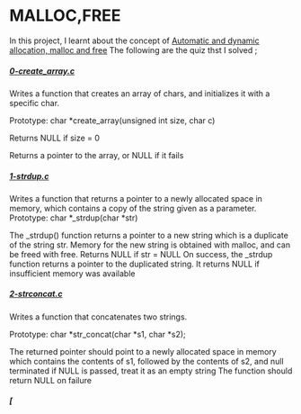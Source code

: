 # MALLOC,FREE

In this project, I learnt about the concept of [Automatic and dynamic allocation, malloc and free](https://intranet.alxswe.com/concepts/62)
The following are the quiz thst I solved ;
##### [0-create_array.c](https://github.com/Dalvin984/alx-low_level_programming/blob/master/0x0B-malloc_free/0-create_array.c)
Writes a function that creates an array of chars, and initializes it with a specific char.

Prototype: char *create_array(unsigned int size, char c)

Returns NULL if size = 0

Returns a pointer to the array, or NULL if it fails


##### [1-strdup.c](https://github.com/Dalvin984/alx-low_level_programming/blob/master/0x0B-malloc_free/1-strdup.c)
Writes a function that returns a pointer to a newly allocated space in memory, which contains a copy of the string given as a parameter.
Prototype: char *_strdup(char *str)

The _strdup() function returns a pointer to a new string which is a duplicate of the string str. Memory for the new string is obtained with malloc, and can be freed with free.
Returns NULL if str = NULL
On success, the _strdup function returns a pointer to the duplicated string. It returns NULL if insufficient memory was available

##### [2-strconcat.c](https://github.com/Dalvin984/alx-low_level_programming/blob/master/0x0B-malloc_free/2-str_concat.c)
Writes a function that concatenates two strings.

Prototype: char *str_concat(char *s1, char *s2);

The returned pointer should point to a newly allocated space in memory which contains the contents of s1, followed by the contents of s2, and null terminated
if NULL is passed, treat it as an empty string
The function should return NULL on failure

##### [
